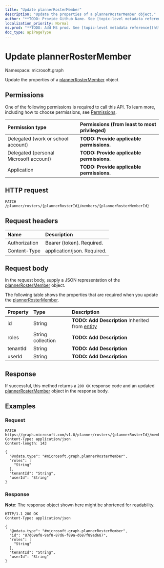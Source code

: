 ```yaml
---
title: "Update plannerRosterMember"
description: "Update the properties of a plannerRosterMember object."
author: "**TODO: Provide Github Name. See [topic-level metadata reference](https://msgo.azurewebsites.net/add/document/guidelines/metadata.html#topic-level-metadata)**"
localization_priority: Normal
ms.prod: "**TODO: Add MS prod. See [topic-level metadata reference](https://msgo.azurewebsites.net/add/document/guidelines/metadata.html#topic-level-metadata)**"
doc_type: apiPageType
---
```


# Update plannerRosterMember
Namespace: microsoft.graph



Update the properties of a [plannerRosterMember](../resources/plannerrostermember.md) object.

## Permissions
One of the following permissions is required to call this API. To learn more, including how to choose permissions, see [Permissions](/graph/permissions-reference).

|Permission type|Permissions (from least to most privileged)|
|:---|:---|
|Delegated (work or school account)|**TODO: Provide applicable permissions.**|
|Delegated (personal Microsoft account)|**TODO: Provide applicable permissions.**|
|Application|**TODO: Provide applicable permissions.**|

## HTTP request

<!-- {
  "blockType": "ignored"
}
-->
``` http
PATCH /planner/rosters/{plannerRosterId}/members/{plannerRosterMemberId}
```

## Request headers
|Name|Description|
|:---|:---|
|Authorization|Bearer {token}. Required.|
|Content-Type|application/json. Required.|

## Request body
In the request body, supply a JSON representation of the [plannerRosterMember](../resources/plannerrostermember.md) object.

The following table shows the properties that are required when you update the [plannerRosterMember](../resources/plannerrostermember.md).

|Property|Type|Description|
|:---|:---|:---|
|id|String|**TODO: Add Description** Inherited from [entity](../resources/entity.md)|
|roles|String collection|**TODO: Add Description**|
|tenantId|String|**TODO: Add Description**|
|userId|String|**TODO: Add Description**|



## Response

If successful, this method returns a `200 OK` response code and an updated [plannerRosterMember](../resources/plannerrostermember.md) object in the response body.

## Examples

### Request
<!-- {
  "blockType": "request",
  "name": "update_plannerrostermember"
}
-->
``` http
PATCH https://graph.microsoft.com/v1.0/planner/rosters/{plannerRosterId}/members/{plannerRosterMemberId}
Content-Type: application/json
Content-length: 143

{
  "@odata.type": "#microsoft.graph.plannerRosterMember",
  "roles": [
    "String"
  ],
  "tenantId": "String",
  "userId": "String"
}
```


### Response
**Note:** The response object shown here might be shortened for readability.
<!-- {
  "blockType": "response",
  "truncated": true
}
-->
``` http
HTTP/1.1 200 OK
Content-Type: application/json

{
  "@odata.type": "#microsoft.graph.plannerRosterMember",
  "id": "87d69af8-9af8-87d6-f89a-d687f89ad687",
  "roles": [
    "String"
  ],
  "tenantId": "String",
  "userId": "String"
}
```


